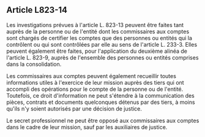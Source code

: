 Article L823-14
----
Les investigations prévues à l'article L. 823-13 peuvent être faites tant auprès
de la personne ou de l'entité dont les commissaires aux comptes sont chargés de
certifier les comptes que des personnes ou entités qui la contrôlent ou qui sont
contrôlées par elle au sens de l'article L. 233-3. Elles peuvent également être
faites, pour l'application du deuxième alinéa de l'article L. 823-9, auprès de
l'ensemble des personnes ou entités comprises dans la consolidation.

Les commissaires aux comptes peuvent également recueillir toutes informations
utiles à l'exercice de leur mission auprès des tiers qui ont accompli des
opérations pour le compte de la personne ou de l'entité. Toutefois, ce droit
d'information ne peut s'étendre à la communication des pièces, contrats et
documents quelconques détenus par des tiers, à moins qu'ils n'y soient autorisés
par une décision de justice.

Le secret professionnel ne peut être opposé aux commissaires aux comptes dans le
cadre de leur mission, sauf par les auxiliaires de justice.
